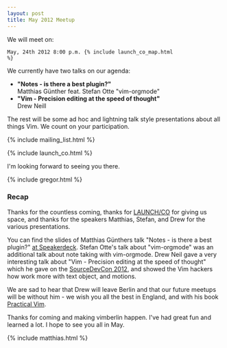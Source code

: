 ```yaml
---
layout: post
title: May 2012 Meetup
---
```


We will meet on:

<code>May, 24th 2012 8:00 p.m.  {% include launch_co_map.html %}</code>

We currently have two talks on our agenda:

<ul>
  <li>
    <strong>"Notes - is there a best plugin?"</strong><br />
    Matthias Günther feat. Stefan Otte "vim-orgmode"
  </li>
  <li>
    <strong>"Vim - Precision editing at the speed of thought"</strong><br />
    Drew Neill
</ul>

The rest will be some ad hoc and lightning talk style presentations about all things Vim. We count on your participation.

{% include mailing_list.html %}

{% include launch_co.html %}

I'm looking forward to seeing you there.

{% include gregor.html %}


### Recap

Thanks for the countless coming, thanks for [LAUNCH/CO](https://launchco.com/etc/#coworking) for giving us space, and thanks for the speakers Matthias, Stefan, and Drew for the various presentations.


You can find the slides of Matthias Günthers talk "Notes - is there a best plugin?" [at Speakerdeck](https://speakerdeck.com/u/wikimatze/p/notes-is-there-a-best-plugin). Stefan Otte's talk about "vim-orgmode" was an additional talk about note taking with vim-orgmode. Drew Neil gave a very interesting talk about "Vim - Precision editing at the speed of thought" which he gave on the [SourceDevCon 2012](http://www.sourcedevcon.eu/), and showed the Vim hackers how work more with text object, and motions.


We are sad to hear that Drew will leave Berlin and that our future meetups will be without him - we wish you all the best in England, and with his book [Practical Vim](http://pragprog.com/book/dnvim/practical-vim).


Thanks for coming and making vimberlin happen. I've had great fun and learned a lot. I hope to see you all in May.

{% include matthias.html %}

